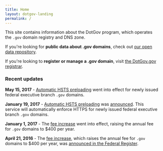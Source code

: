 ```yaml
---
title: Home
layout: dotgov-landing
permalink: /
---
```


This site contains information about the DotGov program, which operates the `.gov` domain registry and DNS zone.

If you're looking for **public data about .gov domains**, check out [our open data repository](/data/).

If you're looking to **register or manage a .gov domain**, visit [the DotGov.gov registrar](https://www.dotgov.gov).

### Recent updates

**May 15, 2017** - [Automatic HSTS preloading](/hsts-preloading/) went into effect for newly issued federal executive branch `.gov` domains.

**January 19, 2017** - [Automatic HSTS preloading](/hsts-preloading/) was [announced](https://cio.gov/automatic-https-enforcement-new-executive-branch-gov-domains/). This service will automatically enforce HTTPS for newly issued federal executive branch `.gov` domains.

**January 1, 2017** - The [fee increase](/faqs/#fee-increase) went into effect, raising the annual fee for `.gov` domains to $400 per year.

**April 21, 2016** - The [fee increase](/faqs/#fee-increase), which raises the annual fee for `.gov` domains to $400 per year, was [announced in the Federal Register](https://www.federalregister.gov/articles/2016/04/21/2016-09294/notice-of-fee-amounts-to-be-set-by-the-general-services-administrations-request-for-the-registration).
